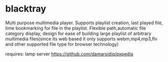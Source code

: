# blacktray
Multi purpose multimedia player. Supports playlist creation, last played file, time bookmarking for file in the playlist.  Flexible path,automatic file category display, design for ease of building large playlist of arbitrary multimedia files(since its web based it only supports webm,mp4,mp3,flv and other supported file type for browser technology)


requires: 
lamp server
https://github.com/damarsidiq/pxpedia
